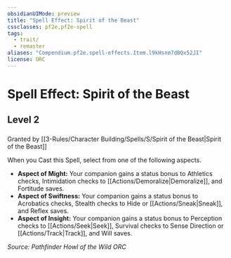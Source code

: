 ```yaml
---
obsidianUIMode: preview
title: "Spell Effect: Spirit of the Beast"
cssclasses: pf2e,pf2e-spell
tags:
  - trait/
  - remaster
aliases: "Compendium.pf2e.spell-effects.Item.l9kHsnm7dBQx52JI"
license: ORC
---
```

# Spell Effect: Spirit of the Beast
## Level 2
### 






Granted by [[3-Rules/Character Building/Spells/S/Spirit of the Beast|Spirit of the Beast]]

When you Cast this Spell, select from one of the following aspects.

*   **Aspect of Might:** Your companion gains a status bonus to Athletics checks, Intimidation checks to [[Actions/Demoralize|Demoralize]], and Fortitude saves.
*   **Aspect of Swiftness:** Your companion gains a status bonus to Acrobatics checks, Stealth checks to Hide or [[Actions/Sneak|Sneak]], and Reflex saves.
*   **Aspect of Insight:** Your companion gains a status bonus to Perception checks to [[Actions/Seek|Seek]], Survival checks to Sense Direction or [[Actions/Track|Track]], and Will saves.

*Source: Pathfinder Howl of the Wild*
*ORC*